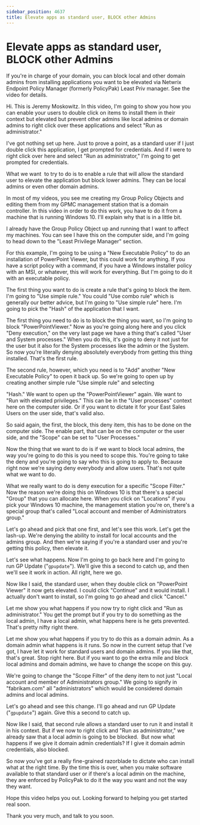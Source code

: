 ```yaml
---
sidebar_position: 4637
title: Elevate apps as standard user, BLOCK other Admins
---
```


# Elevate apps as standard user, BLOCK other Admins

If you're in charge of your domain, you can block local and other domain admins from installing applications you want to be elevated via Netwrix Endpoint Policy Manager (formerly PolicyPak) Least Priv manager. See the video for details.

Hi. This is Jeremy Moskowitz. In this video, I'm going to show you how you can enable your users to double click on items to install them in their context but elevated but prevent other admins like local admins or domain admins to right click over these applications and select "Run as administrator."

I've got nothing set up here. Just to prove a point, as a standard user if I just double click this application, I get prompted for credentials. And if I were to right click over here and select "Run as administrator," I'm going to get prompted for credentials.

What we want  to try to do is to enable a rule that will allow the standard user to elevate the application but block lower admins. They can be local admins or even other domain admins.

In most of my videos, you see me creating my Group Policy Objects and editing them from my GPMC management station that is a domain controller. In this video in order to do this work, you have to do it from a machine that is running Windows 10. I'll explain why that is in a little bit.

I already have the Group Policy Object up and running that I want to affect my machines. You can see I have this on the computer side, and I'm going to head down to the "Least Privilege Manager" section.

For this example, I'm going to be using a "New Executable Policy" to do an installation of PowerPoint Viewer, but this could work for anything. If you have a script policy with a command, if you have a Windows installer policy with an MSI, or whatever, this will work for everything. But I'm going to do it with an executable policy.

The first thing you want to do is create a rule that's going to block the item. I'm going to "Use simple rule." You could "Use combo rule" which is generally our better advice, but I'm going to "Use simple rule" here. I'm going to pick the "Hash" of the application that I want.

The first thing you need to do is to block the thing you want, so I'm going to block "PowerPointViewer." Now as you're going along here and you click "Deny execution," on the very last page we have a thing that's called "User and System processes." When you do this, it's going to deny it not just for the user but it also for the System processes like the admin or the System. So now you're literally denying absolutely everybody from getting this thing installed. That's the first rule.

The second rule, however, which you need is to "Add" another "New Executable Policy" to open it back up. So we're going to open up by creating another simple rule "Use simple rule" and selecting

"Hash." We want to open up the "PowerPointViewer" again. We want to "Run with elevated privileges." This can be in the "User processes" context here on the computer side. Or if you want to dictate it for your East Sales Users on the user side, that's valid also.

So said again, the first, the block, this deny item, this has to be done on the computer side. The enable part, that can be on the computer or the user side, and the "Scope" can be set to "User Processes."

Now the thing that we want to do is if we want to block local admins, the way you're going to do this is you need to scope this. You're going to take the deny and you're going to say who this is going to apply to. Because right now we're saying deny everybody and allow users. That's not quite what we want to do.

What we really want to do is deny execution for a specific "Scope Filter." Now the reason we're doing this on Windows 10 is that there's a special "Group" that you can allocate here. When you click on "Locations" if you pick your Windows 10 machine, the management station you're on, there's a special group that's called "Local account and member of Administrators group."

Let's go ahead and pick that one first, and let's see this work. Let's get the lash-up. We're denying the ability to install for local accounts and the admins group. And then we're saying if you're a standard user and you're getting this policy, then elevate it.

Let's see what happens. Now I'm going to go back here and I'm going to run GP Update ("`gpupdate`"). We'll give this a second to catch up, and then we'll see it work in action. All right, here we go.

Now like I said, the standard user, when they double click on "PowerPoint Viewer" it now gets elevated. I could click "Continue" and it would install. I actually don't want to install, so I'm going to go ahead and click "Cancel."

Let me show you what happens if you now try to right click and "Run as administrator." You get the prompt but if you try to do something as the local admin, I have a local admin, what happens here is he gets prevented. That's pretty nifty right there.

Let me show you what happens if you try to do this as a domain admin. As a domain admin what happens is it runs. So now in the current setup that I've got, I have let it work for standard users and domain admins. If you like that, that's great. Stop right here. But if you want to go the extra mile and block local admins and domain admins, we have to change the scope on this guy.

We're going to change the "Scope Filter" of the deny item to not just "Local account and member of Administrators group." We going to signify in "fabrikam.com" all "administrators" which would be considered domain admins and local admins.

Let's go ahead and see this change. I'll go ahead and run GP Update ("`gpupdate`") again. Give this a second to catch up.

Now like I said, that second rule allows a standard user to run it and install it in his context. But if we now to right click and "Run as administrator," we already saw that a local admin is going to be blocked.  But now what happens if we give it domain admin credentials? If I give it domain admin credentials, also blocked.

So now you've got a really fine-grained razorblade to dictate who can install what at the right time. By the time this is over, when you make software available to that standard user or if there's a local admin on the machine, they are enforced by PolicyPak to do it the way you want and not the way they want.

Hope this video helps you out. Looking forward to helping you get started real soon.

Thank you very much, and talk to you soon.
